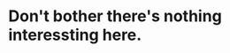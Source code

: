 # Don't bother there's nothing interessting here.


<!--

![zitounoire Logo](imgs/zitounoire.png)

# Hello, world!

![zitounoire's github stats](https://github-readme-stats.vercel.app/api?username=zitounoire&count_private=true&theme=radical)

Yeah I know.

I find "Hello, World!" too cheesy too.

"I don't have a lot of creativity" is a valid enough argument, so we'll stick with that for now.


**zitounoire/zitounoire** is a ✨ _special_ ✨ repository because its `README.md` (this file) appears on your GitHub profile.

Here are some ideas to get you started:

- 🔭 I’m currently working on ...
- 🌱 I’m currently learning ...
- 👯 I’m looking to collaborate on ...
- 🤔 I’m looking for help with ...
- 💬 Ask me about ...
- 📫 How to reach me: ...
- 😄 Pronouns: ...
- ⚡ Fun fact: ...
-->
